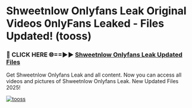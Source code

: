 # Shweetnlow Onlyfans Leak Original Videos 0nlyFans Leaked - Files Updated! (tooss)

<h3>🔴 CLICK HERE 🌐==►► <a href="https://tinyurl.com/4seja8ks" rel="nofollow">Shweetnlow Onlyfans Leak Updated Files</a></h3>

Get Shweetnlow Onlyfans Leak and all content. Now you can access all videos and pictures of Shweetnlow Onlyfans Leak. New Updated Files 2025!

[![tooss](https://i.imgur.com/EWjZXRe.gif)](https://tinyurl.com/4seja8ks)
